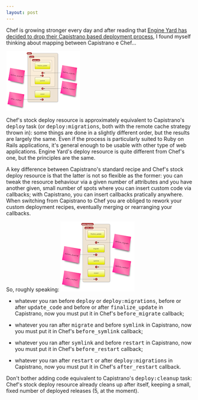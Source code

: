```yaml
---
layout: post
---
```

Chef is growing stronger every day and after reading that [Engine Yard has
decided to drop their Capistrano based deployment
process](http://www.engineyard.com/blog/2011/appcloud-cli-deploy-process-is-the-future/),
I found myself thinking about mapping between Capistrano e Chef...

<a href="/images/posts/deploy-to-chef.png" target="_blank"><img
src="/images/posts/deploy-to-chef-thumbnail.png" class="float-right"
alt="Capistrano's deploy task to Chef's deploy resource" title="Capistrano's
deploy task to Chef's deploy resource"></a>

Chef's stock deploy resource is approximately equivalent to Capistrano's
<tt>deploy</tt> task (or <tt>deploy:migrations</tt>, both with the remote
cache strategy thrown in): some things are done in a slightly different order,
but the results are largely the same. Even if the process is particularly
suited to Ruby on Rails applications, it's general enough to be usable with
other type of web applications. Engine Yard's deploy resource is quite
different from Chef's one, but the principles are the same.

A key difference between Capistrano's standard recipe and Chef's stock deploy
resource is that the latter is not so flexible as the former: you can tweak
the resource behaviour via a given number of attributes and you have another
given, small number of spots where you can insert custom code via callbacks;
with Capistrano, you can insert callbacks pratically anywhere. When switching
from Capistrano to Chef you are obliged to rework your custom deployment
recipes, eventually merging or rearranging your callbacks.

So, roughly speaking:
<a href="/images/posts/deploy-migrations-to-chef.png" target="_blank"><img
src="/images/posts/deploy-migrations-to-chef-thumbnail.png"
class="float-right" alt="Capistrano's deploy:migrations to Chef's deploy
resource" title="Capistrano's deploy:migrations to Chef's deploy
resource"/></a>

* whatever you ran before <tt>deploy</tt> or <tt>deploy:migrations</tt>,
  before or after <tt>update_code</tt> and before or after
  <tt>finalize_update</tt> in Capistrano, now you must put it in Chef's
  <tt>before_migrate</tt> callback;

* whatever you ran after <tt>migrate</tt> and before <tt>symlink</tt> in
  Capistrano, now you must put it in Chef's <tt>before_symlink</tt> callback;

* whatever you ran after <tt>symlink</tt> and before <tt>restart</tt> in
  Capistrano, now you must put it in Chef's <tt>before_restart</tt> callback;

* whatever you ran after <tt>restart</tt> or after <tt>deploy:migrations</tt>
  in Capistrano, now you must put it in Chef's <tt>after_restart</tt>
  callback.

Don't bother adding code equivalent to Capistrano's <tt>deploy:cleanup</tt>
task: Chef's stock deploy resource already cleans up after itself, keeping a
small, fixed number of deployed releases (5, at the moment).
